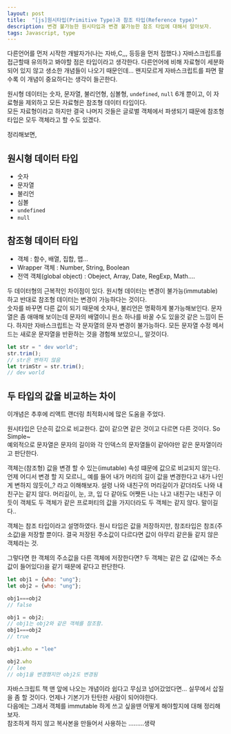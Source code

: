 ```yaml
---
layout: post
title:  "[js]원시타입(Primitive Type)과 참조 타입(Reference type)"
description: 변경 불가능한 원시타입과 변경 불가능한 참조 타입에 대해서 알아보자.
tags: Javascript, type 
---
```


다른언어를 먼저 시작한 개발자가(나는 자바,C,,, 등등을 먼저 접했다.) 자바스크립트를 접근할때 유의하고 봐야할 점은 타입이라고 생각한다. 다른언어에 비해 자료형이 
세분화되어 있지 않고 생소한 개념들이 나오기 때문인데... 왠지모르게 자바스크립트를 파면 팔수록 이 개념이 중요하다는 생각이 들곤한다.


원시형 데이터는 숫자, 문자열, 불리언형, 심볼형, `undefined`, `null` 6개 뿐이고, 이 자료형을 제외하고 모든 자료형은 참조형 데이터 타입이다.   
모든 자료형이라고 하지만 결국 나머지 것들은 글로벌 객체에서 파생되기 떄문에 참조형 타입은 모두 객체라고 할 수도 있겠다.




정리해보면,   


## 원시형 데이터 타입 

* 숫자
* 문자열 
* 불리언
* 심볼
* `undefined`
* `null`   





## 참조형 데이터 타입 

*  객체 : 함수, 배열, 집합, 맵...
*  Wrapper 객체 : Number, String, Boolean
*  전역 객체(global object) : Obeject, Array, Date, RegExp, Math....





두 데이터형의 근복적인 차이점이 있다. 원시형 데이터는 변경이 불가능(immutable) 하고 반대로 참조형 데이터는 변경이 가능하다는 것이다.  
숫자를 바꾸면 다른 값이 되기 때문에 숫자나, 불리언은 명확하게 불가능해보인다. 문자열은 좀 애매해 보이는데 문자의 배열이니 원소 하나를 바꿀 수도 있을것 같은 느낌이 든다. 하지만 자바스크립트는 각 문자열의 문자 변경이 불가능하다. 모든 문자열 수정 메서드는 새로운 문자열을 반환하는 것을 경험해 보았으니,, 알것이다.

```javascript
let str = " dev world";
str.trim();
// str은 변하지 않음
let trimStr = str.trim();
// dev world
```




## 두 타입의 값을 비교하는 차이 

이개념은 추후에 리액트 랜더링 최적화시에 많은 도움을 주었다. 


원시타입은 단순히 값으로 비교한다. 값이 같으면 같은 것이고 다르면 다른 것이다. So Simple~   
예외적으로 문자열은 문자의 길이와 각 인덱스의 문자열들이 같아야만 같은 문자열이라고 판단한다. 


객체는(참조형) 값을 변경 할 수 있는(imutable) 속성 떄문에 값으로 비교되지 않는다. 언제 어디서 변경 할 지 모르니,, 예를 들어 내가 머리의 길이 값을 변경한다고 내가 나인게 변하지 않듯이,,? 라고 이해해보자. 설령 나와 내친구의 머리길이가 같더라도 나와 내친구는 같지 않다. 머리길이, 눈, 코, 입 다 같아도 어쨋든 나는 나고 내친구는 내친구 이듯이 객체도 두 객체가 같은 프로퍼티의 값을 가지더라도 두 객체는 같지 않다. 말이길다.. 


객체는 참조 타입이라고 설명하였다. 원시 타입은 값을 저장하지만, 참조타입은 참조(주소값)을 저장할 뿐이다. 결국 저장된 주소값이 다르다면 값이 아무리 같은들 같지 않은 객체라는 것. 


그렇다면 한 객체의 주소값을 다른 객체에 저장한다면? 두 객체는 같은 값 (값에는 주소값이 들어있다)을 같기 때문에 같다고 판단한다.  


```javascript
let obj1 = {who: "ung"};
let obj2 = {who: "ung"};

obj1===obj2
// false

obj1 = obj2;
// obj1는 obj2와 같은 객체를 참조함. 
obj1===obj2
// true

obj1.who = "lee"

obj2.who
// lee
// obj1을 변경했지만 obj2도 변경됨 
```


자바스크립트 책 맨 앞에 나오는 개념이라 쉽다고 무심코 넘어갔었다면... 실무에서 삽질을 좀 할 것이다. 언제나 기본기가 탄탄한 사람이 되어야한다.  
다음에는 그래서 객체를 immutable 하게 쓰고 싶을땐 어떻게 해야할지에 대해 정리해보자.  
참조하게 하지 않고 복사본을 만들어서 사용하는 .........생략 